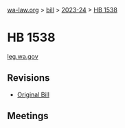 [wa-law.org](/) > [bill](/bill/) > [2023-24](/bill/2023-24/) > [HB 1538](/bill/2023-24/hb/1538/)

# HB 1538
[leg.wa.gov](https://app.leg.wa.gov/billsummary?BillNumber=1538&Year=2023&Initiative=false)

## Revisions
* [Original Bill](1/)

## Meetings